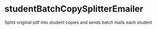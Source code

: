 # studentBatchCopySplitterEmailer
Splits original pdf into student copies and sends batch mails each student
